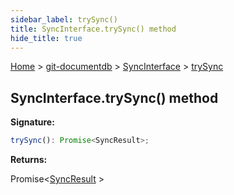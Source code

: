 ```yaml
---
sidebar_label: trySync()
title: SyncInterface.trySync() method
hide_title: true
---
```


[Home](./index.md) &gt; [git-documentdb](./git-documentdb.md) &gt; [SyncInterface](./git-documentdb.syncinterface.md) &gt; [trySync](./git-documentdb.syncinterface.trysync.md)

## SyncInterface.trySync() method

<b>Signature:</b>

```typescript
trySync(): Promise<SyncResult>;
```
<b>Returns:</b>

Promise&lt;[SyncResult](./git-documentdb.syncresult.md) &gt;

